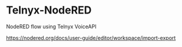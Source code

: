 # Telnyx-NodeRED
NodeRED flow using Telnyx VoiceAPI

https://nodered.org/docs/user-guide/editor/workspace/import-export
